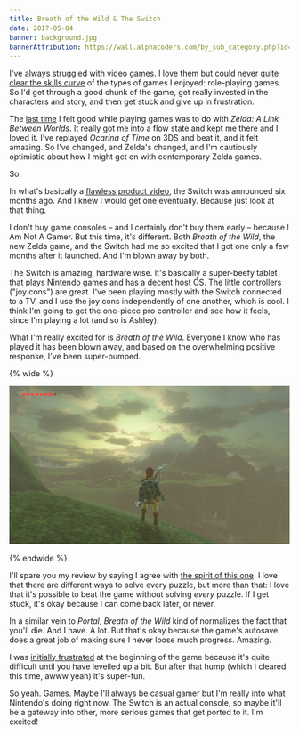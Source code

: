 ```yaml
---
title: Breath of the Wild & The Switch
date: 2017-05-04
banner: background.jpg
bannerAttribution: https://wall.alphacoders.com/by_sub_category.php?id=242233
---
```


I've always struggled with video games. I love them but could [never quite clear the skills curve](/blog/the-joys-and-sorrows-of-being-an-almost-gamer/) of the types of games I enjoyed: role-playing games. So I'd get through a good chunk of the game, get really invested in the characters and story, and then get stuck and give up in frustration.

The [last time](/blog/the-redemption-of-the-almost-gamer/) I felt good while playing games was to do with _Zelda: A Link Between Worlds_. It really got me into a flow state and kept me there and I loved it. I've replayed _Ocarina of Time_ on 3DS and beat it, and it felt amazing. So I've changed, and Zelda's changed, and I'm cautiously optimistic about how I might get on with contemporary Zelda games.

So.

In what's basically a [flawless product video](https://www.youtube.com/watch?v=f5uik5fgIaI), the Switch was announced six months ago. And I knew I would get one eventually. Because just look at that thing.

<!-- TODO: these unmigrated shortcodes are messing up the DOM. Until they are migrated, I have hidden this for testing -->
<!-- <YouTube videoID="f5uik5fgIaI" /> -->

I don't buy game consoles – and I certainly don't buy them early – because I Am Not A Gamer. But this time, it's different. Both _Breath of the Wild_, the new Zelda game, and the Switch had me so excited that I got one only a few months after it launched. And I'm blown away by both.

The Switch is amazing, hardware wise. It's basically a super-beefy tablet that plays Nintendo games and has a decent host OS. The little controllers ("joy cons") are great. I've been playing mostly with the Switch connected to a TV, and I use the joy cons independently of one another, which is cool. I think I'm going to get the one-piece pro controller and see how it feels, since I'm playing a lot (and so is Ashley).

What I'm really excited for is _Breath of the Wild_. Everyone I know who has played it has been blown away, and based on the overwhelming positive response, I've been super-pumped.

{% wide %}

![More like Breath the Fresh Air amirite](botw.jpg)

{% endwide %}

I'll spare you my review by saying I agree with [the spirit of this one](http://kotaku.com/the-legend-of-zelda-breath-of-the-wild-the-kotaku-rev-1792885174). I love that there are different ways to solve every puzzle, but more than that: I love that it's possible to beat the game without solving _every_ puzzle. If I get stuck, it's okay because I can come back later, or never.

In a similar vein to _Portal_, _Breath of the Wild_ kind of normalizes the fact that you'll die. And I have. A lot. But that's okay because the game's autosave does a great job of making sure I never loose much progress. Amazing.

I was [initially frustrated](https://twitter.com/ashfurrow/status/859467299320999937) at the beginning of the game because it's quite difficult until you have levelled up a bit. But after that hump (which I cleared this time, awww yeah) it's super-fun.

So yeah. Games. Maybe I'll always be casual gamer but I'm really into what Nintendo's doing right now. The Switch is an actual console, so maybe it'll be a gateway into other, more serious games that get ported to it. I'm excited!
